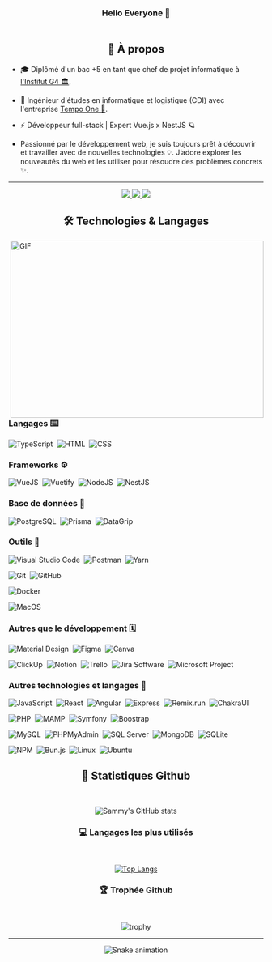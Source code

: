 ### <div align="center"> Hello Everyone 👋 </div> <br/>

<div align="center">
  
## :book: À propos

</div>

* 🎓 Diplômé d'un bac +5 en tant que chef de projet informatique à [l'Institut G4 🏛️](https://www.institut-g4.fr).

* 🚀 Ingénieur d'études en informatique et logistique (CDI) avec l'entreprise [Tempo One 🌆](https://www.tempo-one.com).
  
* ⚡️ Développeur full-stack | Expert Vue.js x NestJS 🪐 

* Passionné par le développement web, je suis toujours prêt à découvrir et travailler avec de nouvelles technologies 💡. J’adore explorer les nouveautés du web et les utiliser pour résoudre des problèmes concrets ✨.

---

<p align="center">
	<a href="https://www.linkedin.com/in/sammy-merazga/">
		<img src="https://img.shields.io/badge/LinkedIn-0077B5?style=for-the-badge&logo=linkedin&logoColor=white" />
  </a>
  <a href="https://www.youtube.com/channel/UCjbjT5fKBuZe1m68QeijoJg">
		<img src="https://img.shields.io/badge/YouTube-FF0000?style=for-the-badge&logo=youtube&logoColor=white" />
	</a>
  <a href="mailto:sammy.merazga@gmail.com">
		<img src="https://img.shields.io/badge/Gmail-FFFFFF?style=for-the-badge&logo=gmail&logoColor=black" />
	</a>
</p>

<div align="center">

## 🛠 Technologies & Langages 

</div>

<img align="right" alt="GIF" src="https://user-images.githubusercontent.com/78353572/159122594-ec57b8cf-d7b0-4fcb-92c7-fec40c50a7c4.gif" width="500" height="350" />

### Langages ⌨️

![TypeScript](https://img.shields.io/badge/-TypeScript-000?&logo=TypeScript)&nbsp;
![HTML](https://img.shields.io/badge/-HTML-000?&logo=HTML5)&nbsp;
![CSS](https://img.shields.io/badge/-CSS-000?&logo=CSS3)&nbsp;

### Frameworks ⚙️

![VueJS](https://img.shields.io/badge/-VueJS-000?&logo=Vue.js)&nbsp;
![Vuetify](https://img.shields.io/badge/-Vuetify-000?&logo=Vuetify)&nbsp;
![NodeJS](https://img.shields.io/badge/-NodeJS-000?&logo=Node.js)&nbsp;
![NestJS](https://img.shields.io/badge/-NestJS-000?&logo=NestJS)&nbsp;

### Base de données 🐳

![PostgreSQL](https://img.shields.io/badge/-PostgreSQL-000?&logo=postgresql)&nbsp;
![Prisma](https://img.shields.io/badge/-Prisma-000?&logo=prisma)&nbsp;
![DataGrip](https://img.shields.io/badge/-DataGrip-000?&logo=datagrip)&nbsp;

### Outils 🎒

![Visual Studio Code](https://img.shields.io/badge/-VS%20Code-000?&logo=visualstudiocode)&nbsp;
![Postman](https://img.shields.io/badge/-Postman-000?&logo=postman)&nbsp;
![Yarn](https://img.shields.io/badge/-Yarn-000?&logo=yarn)&nbsp;

![Git](https://img.shields.io/badge/-Git-000?&logo=git)&nbsp;
![GitHub](https://img.shields.io/badge/-Github-000?&logo=github)&nbsp;

![Docker](https://img.shields.io/badge/-Docker-000?&logo=docker)&nbsp;

![MacOS](https://img.shields.io/badge/-MacOS-000?&logo=apple)&nbsp;

### Autres que le développement 🗓

![Material Design](https://img.shields.io/badge/-Material%20Design-000?&logo=materialdesign)&nbsp;
![Figma](https://img.shields.io/badge/-Figma-000?&logo=figma)&nbsp;
![Canva](https://img.shields.io/badge/-Canva-000?&logo=canva)&nbsp;

![ClickUp](https://img.shields.io/badge/-ClickUp-000?&logo=ClickUp)&nbsp;
![Notion](https://img.shields.io/badge/-Notion-000?&logo=notion)&nbsp;
![Trello](https://img.shields.io/badge/-Trello-000?&logo=trello)&nbsp;
![Jira Software](https://img.shields.io/badge/-Jira-000?&logo=jirasoftware)&nbsp;
![Microsoft Project](https://img.shields.io/badge/-Microsoft%20Project-000?&logo=Project)&nbsp;

### Autres technologies et langages 🙂

![JavaScript](https://img.shields.io/badge/-JavaScript-000?&logo=JavaScript)&nbsp;
![React](https://img.shields.io/badge/-React-000?&logo=React)&nbsp;
![Angular](https://img.shields.io/badge/-Angular-000?&logo=Angular)&nbsp;
![Express](https://img.shields.io/badge/-Express-000?&logo=express)&nbsp;
![Remix.run](https://img.shields.io/badge/-Remix-000?&logo=remix)&nbsp;
![ChakraUI](https://img.shields.io/badge/-ChakraUI-000?&logo=chakraui)&nbsp;

![PHP](https://img.shields.io/badge/-PHP-000?&logo=php)&nbsp;
![MAMP](https://img.shields.io/badge/-MAMP-000?&logo=MAMP)&nbsp;
![Symfony](https://img.shields.io/badge/-Symfony-000?&logo=Symfony)&nbsp;
![Boostrap](https://img.shields.io/badge/-Bootstrap-000?&logo=bootstrap)&nbsp;

![MySQL](https://img.shields.io/badge/-MySQL-000?&logo=mysql)&nbsp;
![PHPMyAdmin](https://img.shields.io/badge/-PHPMyAdmin-000?&logo=phpmyadmin)&nbsp;
![SQL Server](https://img.shields.io/badge/-SQL%20Server-000?&logo=microsoftsqlserver)&nbsp;
![MongoDB](https://img.shields.io/badge/-MongoDB-000?&logo=mongodb)&nbsp;
![SQLite](https://img.shields.io/badge/-SQLite-000?&logo=sqlite)&nbsp;

![NPM](https://img.shields.io/badge/-NPM-000?&logo=npm)&nbsp;
![Bun.js](https://img.shields.io/badge/-Bun.js-000?&logo=Bun)&nbsp;
![Linux](https://img.shields.io/badge/-Linux-000?&logo=linux)&nbsp;
![Ubuntu](https://img.shields.io/badge/-Ubuntu-000?&logo=ubuntu)&nbsp;

<div align="center">

## :signal_strength: Statistiques Github
<br />

![Sammy's GitHub stats](https://github-readme-stats.vercel.app/api?username=SammyMERAZGA&show_icons=true&theme=dracula)

  
### :computer: Langages les plus utilisés
<br />

[![Top Langs](https://github-readme-stats.vercel.app/api/top-langs/?username=SammyMERAZGA&layout=compact&theme=dracula)](https://github.com/SammyMERAZGA/github-readme-stats)

### :trophy: Trophée Github
<br />

![trophy](https://github-profile-trophy.vercel.app/?username=SammyMERAZGA&theme=juicyfresh&no-frame=true&row=1&&margin-w=20&no-bg=true)
  
---

![Snake animation](https://user-images.githubusercontent.com/78353572/186383844-897f92f0-9fb3-4c7a-a4a6-5f4513c43961.svg)

